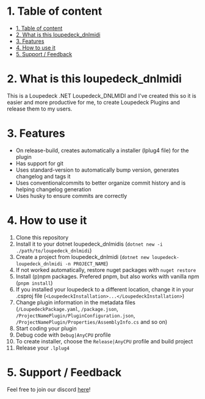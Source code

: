 # 1. Table of content
- [1. Table of content](#1-table-of-content)
- [2. What is this loupedeck_dnlmidi](#2-what-is-this-loupedeck_dnlmidi)
- [3. Features](#3-features)
- [4. How to use it](#4-how-to-use-it)
- [5. Support / Feedback](#5-support--feedback)

# 2. What is this loupedeck_dnlmidi
This is a Loupedeck .NET Loupedeck_DNLMIDI and I've created this so it is easier and more productive for me, to create Loupedeck Plugins and release them to my users.

# 3. Features
- On release-build, creates automatically a installer (lplug4 file) for the plugin
- Has support for git
- Uses standard-version to automatically bump version, generates changelog and tags it
- Uses conventionalcommits to better organize commit history and is helping changelog generation
- Uses husky to ensure commits are correctly

# 4. How to use it
1. Clone this repository
2. Install it to your dotnet loupedeck_dnlmidis (``dotnet new -i ./path/to/loupedeck_dnlmidi``)
3. Create a project from loupedeck_dnlmidi (``dotnet new loupedeck-loupedeck_dnlmidi -n PROJECT_NAME``)
4. If not worked automatically, restore nuget packages with ``nuget restore``
5. Install (p)npm packages. Prefered pnpm, but also works with vanilla npm (``pnpm install``)
6. If you installed your loupedeck to a different location, change it in your .csproj file (``<LoupedeckInstallation>...</LoupedeckInstallation>``)
7. Change plugin information in the metadata files (``/LoupedeckPackage.yaml``, ``/package.json``, ``/ProjectNamePlugin/PluginConfiguration.json``, ``/ProjectNamePlugin/Properties/AssemblyInfo.cs`` and so on)
8. Start coding your plugin
9. Debug code with ``Debug|AnyCPU`` profile
10. To create installer, choose the ``Release|AnyCPU`` profile and build project
11. Release your ``.lplug4``


# 5. Support / Feedback
Feel free to join our discord [here](https://s.tswi.me/discord)!

